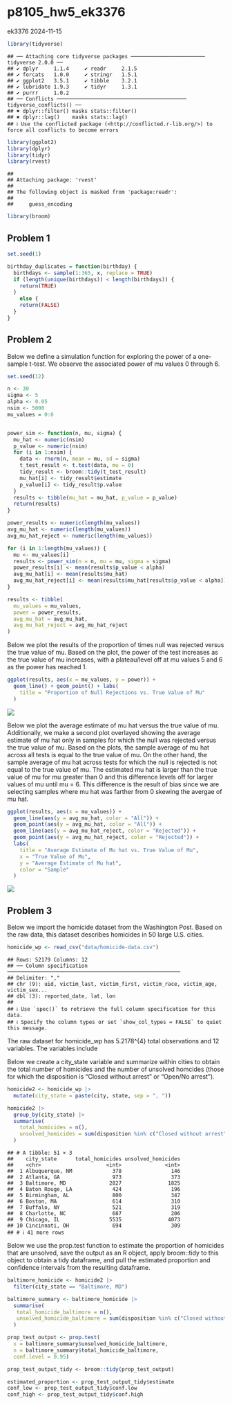p8105_hw5_ek3376
================
ek3376
2024-11-15

``` r
library(tidyverse)
```

    ## ── Attaching core tidyverse packages ──────────────────────── tidyverse 2.0.0 ──
    ## ✔ dplyr     1.1.4     ✔ readr     2.1.5
    ## ✔ forcats   1.0.0     ✔ stringr   1.5.1
    ## ✔ ggplot2   3.5.1     ✔ tibble    3.2.1
    ## ✔ lubridate 1.9.3     ✔ tidyr     1.3.1
    ## ✔ purrr     1.0.2     
    ## ── Conflicts ────────────────────────────────────────── tidyverse_conflicts() ──
    ## ✖ dplyr::filter() masks stats::filter()
    ## ✖ dplyr::lag()    masks stats::lag()
    ## ℹ Use the conflicted package (<http://conflicted.r-lib.org/>) to force all conflicts to become errors

``` r
library(ggplot2)
library(dplyr)
library(tidyr)
library(rvest)
```

    ## 
    ## Attaching package: 'rvest'
    ## 
    ## The following object is masked from 'package:readr':
    ## 
    ##     guess_encoding

``` r
library(broom)
```

## Problem 1

``` r
set.seed(1)

birthday_duplicates = function(birthday) {
  birthdays <- sample(1:365, x, replace = TRUE)
  if (length(unique(birthdays)) < length(birthdays)) {
    return(TRUE)
  }
    else {
    return(FALSE)  
  }
}
```

## Problem 2

Below we define a simulation function for exploring the power of a
one-sample t-test. We observe the associated power of mu values 0
through 6.

``` r
set.seed(12)

n <- 30
sigma <- 5
alpha <- 0.05
nsim <- 5000
mu_values = 0:6


power_sim <- function(n, mu, sigma) {
  mu_hat <- numeric(nsim)
  p_value <- numeric(nsim)
  for (i in 1:nsim) {
    data <- rnorm(n, mean = mu, sd = sigma)
    t_test_result <- t.test(data, mu = 0)
    tidy_result <- broom::tidy(t_test_result) 
    mu_hat[i] <- tidy_result$estimate
    p_value[i] <- tidy_result$p.value
  }
  results <- tibble(mu_hat = mu_hat, p_value = p_value)
  return(results)
}

power_results <- numeric(length(mu_values))
avg_mu_hat <- numeric(length(mu_values))
avg_mu_hat_reject <- numeric(length(mu_values))

for (i in 1:length(mu_values)) {
  mu <- mu_values[i]
  results <- power_sim(n = n, mu = mu, sigma = sigma)
  power_results[i] <- mean(results$p_value < alpha)
  avg_mu_hat[i] <- mean(results$mu_hat)
  avg_mu_hat_reject[i] <- mean(results$mu_hat[results$p_value < alpha])
}

results <- tibble(
  mu_values = mu_values, 
  power = power_results,
  avg_mu_hat = avg_mu_hat,
  avg_mu_hat_reject = avg_mu_hat_reject
)
```

Below we plot the results of the proportion of times null was rejected
versus the true value of mu. Based on the plot, the power of the test
increases as the true value of mu increases, with a plateau/level off at
mu values 5 and 6 as the power has reached 1.

``` r
ggplot(results, aes(x = mu_values, y = power)) + 
  geom_line() + geom_point() + labs(
    title = "Proportion of Null Rejections vs. True Value of Mu"
  ) 
```

![](p8105_hw5_ek3376_files/figure-gfm/unnamed-chunk-3-1.png)<!-- -->

Below we plot the average estimate of mu hat versus the true value of
mu. Additionally, we make a second plot overlayed showing the average
estimate of mu hat only in samples for which the null was rejected
versus the true value of mu. Based on the plots, the sample average of
mu hat across all tests is equal to the true value of mu. On the other
hand, the sample average of mu hat across tests for which the null is
rejected is not equal to the true value of mu. The estimated mu hat is
larger than the true value of mu for mu greater than 0 and this
difference levels off for larger values of mu until mu = 6. This
difference is the result of bias since we are selecting samples where mu
hat was farther from 0 skewing the avergae of mu hat.

``` r
ggplot(results, aes(x = mu_values)) + 
  geom_line(aes(y = avg_mu_hat, color = "All")) + 
  geom_point(aes(y = avg_mu_hat, color = "All")) + 
  geom_line(aes(y = avg_mu_hat_reject, color = "Rejected")) + 
  geom_point(aes(y = avg_mu_hat_reject, color = "Rejected")) + 
  labs(
    title = "Average Estimate of Mu hat vs. True Value of Mu",
    x = "True Value of Mu",
    y = "Average Estimate of Mu hat",
    color = "Sample"
  )
```

![](p8105_hw5_ek3376_files/figure-gfm/unnamed-chunk-4-1.png)<!-- -->

## Problem 3

Below we import the homicide dataset from the Washington Post. Based on
the raw data, this dataset describes homicides in 50 large U.S. cities.

``` r
homicide_wp <- read_csv("data/homicide-data.csv")
```

    ## Rows: 52179 Columns: 12
    ## ── Column specification ────────────────────────────────────────────────────────
    ## Delimiter: ","
    ## chr (9): uid, victim_last, victim_first, victim_race, victim_age, victim_sex...
    ## dbl (3): reported_date, lat, lon
    ## 
    ## ℹ Use `spec()` to retrieve the full column specification for this data.
    ## ℹ Specify the column types or set `show_col_types = FALSE` to quiet this message.

The raw dataset for homicide_wp has 5.2178^{4} total observations and 12
variables. The variables include

Below we create a city_state variable and summarize within cities to
obtain the total number of homicides and the number of unsolved homcides
(those for which the disposition is “Closed without arrest” or “Open/No
arrest”).

``` r
homicide2 <- homicide_wp |>
  mutate(city_state = paste(city, state, sep = ", "))

homicide2 |>
  group_by(city_state) |>
  summarise(
    total_homicides = n(),
    unsolved_homicides = sum(disposition %in% c("Closed without arrest", "Open/No arrest"), na.rm = TRUE)
  )
```

    ## # A tibble: 51 × 3
    ##    city_state      total_homicides unsolved_homicides
    ##    <chr>                     <int>              <int>
    ##  1 Albuquerque, NM             378                146
    ##  2 Atlanta, GA                 973                373
    ##  3 Baltimore, MD              2827               1825
    ##  4 Baton Rouge, LA             424                196
    ##  5 Birmingham, AL              800                347
    ##  6 Boston, MA                  614                310
    ##  7 Buffalo, NY                 521                319
    ##  8 Charlotte, NC               687                206
    ##  9 Chicago, IL                5535               4073
    ## 10 Cincinnati, OH              694                309
    ## # ℹ 41 more rows

Below we use the prop.test function to estimate the proportion of
homicides that are unsolved, save the output as an R object, apply
broom::tidy to this object to obtain a tidy dataframe, and pull the
estimated proportion and confidence intervals from the resulting
dataframe.

``` r
baltimore_homicide <- homicide2 |>
  filter(city_state == "Baltimore, MD")

baltimore_summary <- baltimore_homicide |>
  summarise(
   total_homicide_baltimore = n(),
   unsolved_homicide_baltimore = sum(disposition %in% c("Closed without arrest", "Open/No arrest"), na.rm = TRUE)
  )

prop_test_output <- prop.test(
  x = baltimore_summary$unsolved_homicide_baltimore, 
  n = baltimore_summary$total_homicide_baltimore,
  conf.level = 0.95)

prop_test_output_tidy <- broom::tidy(prop_test_output)

estimated_proportion <- prop_test_output_tidy$estimate
conf_low <- prop_test_output_tidy$conf.low 
conf_high <- prop_test_output_tidy$conf.high 
```

